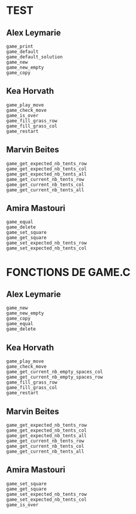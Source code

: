 # TEST

## **Alex Leymarie**

    game_print
    game_default
    game_default_solution
    game_new
    game_new_empty
    game_copy

## **Kea Horvath**

    game_play_move
    game_check_move
    game_is_over
    game_fill_grass_row
    game_fill_grass_col
    game_restart

## **Marvin Beites**

    game_get_expected_nb_tents_row
    game_get_expected_nb_tents_col
    game_get_expected_nb_tents_all
    game_get_current_nb_tents_row
    game_get_current_nb_tents_col
    game_get_current_nb_tents_all

## **Amira Mastouri**

    game_equal
    game_delete
    game_set_square
    game_get_square
    game_set_expected_nb_tents_row
    game_set_expected_nb_tents_col


# FONCTIONS DE GAME.C

## **Alex Leymarie**

    game_new
    game_new_empty
    game_copy
    game_equal
    game_delete

## **Kea Horvath**

    game_play_move
    game_check_move
    game_get_current_nb_empty_spaces_col
    game_get_current_nb_empty_spaces_row
    game_fill_grass_row
    game_fill_grass_col
    game_restart

## **Marvin Beites**

    game_get_expected_nb_tents_row
    game_get_expected_nb_tents_col
    game_get_expected_nb_tents_all
    game_get_current_nb_tents_row
    game_get_current_nb_tents_col
    game_get_current_nb_tents_all

## **Amira Mastouri**

    game_set_square
    game_get_square
    game_set_expected_nb_tents_row
    game_set_expected_nb_tents_col
    game_is_over